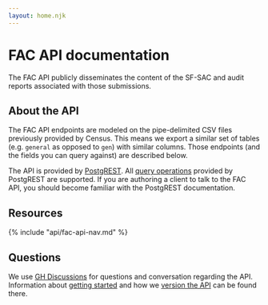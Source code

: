 ```yaml
---
layout: home.njk
---
```


# FAC API documentation

The FAC API publicly disseminates the content of the SF-SAC and audit reports associated with those submissions.

## About the API

The FAC API endpoints are modeled on the pipe-delimited CSV files previously provided by Census. This means we export a similar set of tables (e.g. `general` as opposed to `gen`) with similar columns. Those endpoints (and the fields you can query against) are described below.

The API is provided by [PostgREST](https://postgrest.org). All [query operations](https://postgrest.org/en/stable/references/api/tables_views.html) provided by PostgREST are supported. If you are authoring a client to talk to the FAC API, you should become familiar with the PostgREST documentation.

## Resources

{% include "api/fac-api-nav.md" %}

## Questions

We use [GH Discussions](https://github.com/GSA-TTS/FAC/discussions) for questions and conversation regarding the API. Information about [getting started](https://github.com/GSA-TTS/FAC/discussions/1066) and how we [version the API](https://github.com/GSA-TTS/FAC/discussions/1465) can be found there. 

